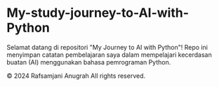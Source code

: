 # My-study-journey-to-AI-with-Python
Selamat datang di repositori "My Journey to AI with Python"!  Repo ini menyimpan catatan pembelajaran saya dalam mempelajari kecerdasan buatan (AI) menggunakan bahasa pemrograman Python. 

© 2024 Rafsamjani Anugrah
All rights reserved.
